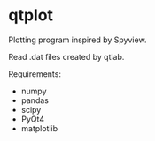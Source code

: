 # qtplot
Plotting program inspired by Spyview.

Read .dat files created by qtlab.

Requirements:
- numpy
- pandas
- scipy
- PyQt4
- matplotlib
